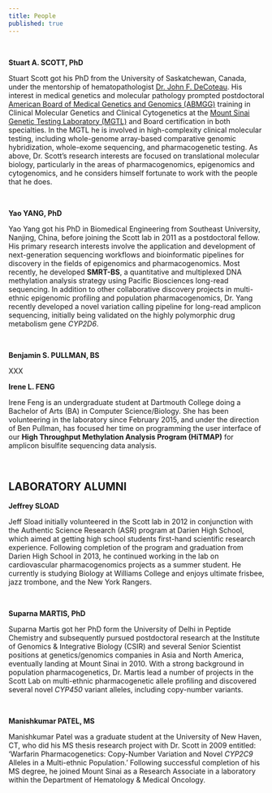 ```yaml
---
title: People
published: true
---
```


<br>

**Stuart A. SCOTT, PhD**  

Stuart Scott got his PhD from the University of Saskatchewan, Canada, under the mentorship of hematopathologist [Dr. John F. DeCoteau](http://www.medicine.usask.ca/pathology/people/faculty/Full%20Time%20Faculty/DeCoteau%20John.php).  His interest in medical genetics and molecular pathology prompted postdoctoral [American Board of Medical Genetics and Genomics (ABMGG)](http://www.abmgg.org/) training in Clinical Molecular Genetics and Clinical Cytogenetics at the [Mount Sinai Genetic Testing Laboratory (MGTL)](http://icahn.mssm.edu/departments-and-institutes/genomics/genetic-testing) and Board certification in both specialties.  In the MGTL he is involved in high-complexity clinical molecular testing, including whole-genome array-based comparative genomic hybridization, whole-exome sequencing, and pharmacogenetic testing.  As above, Dr. Scott’s research interests are focused on translational molecular biology, particularly in the areas of pharmacogenomics, epigenomics and cytogenomics, and he considers himself fortunate to work with the people that he does.  

<br>

**Yao YANG, PhD**  

Yao Yang got his PhD in Biomedical Engineering from Southeast University, Nanjing, China, before joining the Scott lab in 2011 as a postdoctoral fellow.  His primary research interests involve the application and development of next-generation sequencing workflows and bioinformatic pipelines for discovery in the fields of epigenomics and pharmacogenomics.  Most recently, he developed **SMRT-BS**, a quantitative and multiplexed DNA methylation analysis strategy using Pacific Biosciences long-read sequencing.  In addition to other collaborative discovery projects in multi-ethnic epigenomic profiling and population pharmacogenomics, Dr. Yang recently developed a novel variation calling pipeline for long-read amplicon sequencing, initially being validated on the highly polymorphic drug metabolism gene _CYP2D6_.

<br>

**Benjamin S. PULLMAN, BS**  

XXX

**Irene L. FENG**  

Irene Feng is an undergraduate student at Dartmouth College doing a Bachelor of Arts (BA) in Computer Science/Biology.  She has been volunteering in the laboratory since February 2015, and under the direction of Ben Pullman, has focused her time on programming the user interface of our **High Throughput Methylation Analysis Program (HiTMAP)** for amplicon bisulfite sequencing data analysis.  

<br>

## LABORATORY ALUMNI  

**Jeffrey SLOAD**  

Jeff Sload initially volunteered in the Scott lab in 2012 in conjunction with the Authentic Science Research (ASR) program at Darien High School, which aimed at getting high school students first-hand scientific research experience.  Following completion of the program and graduation from Darien High School in 2013, he continued working in the lab on cardiovascular pharmacogenomics projects as a summer student.   He currently is studying Biology at Williams College and enjoys ultimate frisbee, jazz trombone, and the New York Rangers.  

<br>

**Suparna MARTIS, PhD**  

Suparna Martis got her PhD form the University of Delhi in Peptide Chemistry and subsequently pursued postdoctoral research at the Institute of Genomics & Integrative Biology (CSIR) and several Senior Scientist positions at genetics/genomics companies in Asia and North America, eventually landing at Mount Sinai in 2010.  With a strong background in population pharmacogenetics, Dr. Martis lead a number of projects in the Scott Lab on multi-ethnic pharmacogenetic allele profiling and discovered several novel _CYP450_ variant alleles, including copy-number variants.  

<br>

**Manishkumar PATEL, MS**  

Manishkumar Patel was a graduate student at the University of New Haven, CT, who did his MS thesis research project with Dr. Scott in 2009 entitled: ‘Warfarin Pharmacogenetics: Copy-Number Variation and Novel _CYP2C9_ Alleles in a Multi-ethnic Population.’  Following successful completion of his MS degree, he joined Mount Sinai as a Research Associate in a laboratory within the Department of Hematology & Medical Oncology.